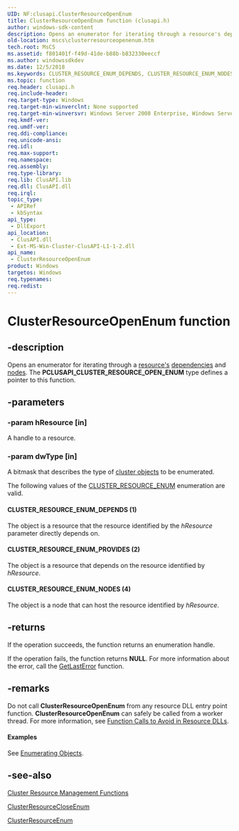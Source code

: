 ```yaml
---
UID: NF:clusapi.ClusterResourceOpenEnum
title: ClusterResourceOpenEnum function (clusapi.h)
author: windows-sdk-content
description: Opens an enumerator for iterating through a resource's dependencies and nodes.
old-location: mscs\clusterresourceopenenum.htm
tech.root: MsCS
ms.assetid: f801401f-f49d-41de-b88b-b832330eeccf
ms.author: windowssdkdev
ms.date: 12/5/2018
ms.keywords: CLUSTER_RESOURCE_ENUM_DEPENDS, CLUSTER_RESOURCE_ENUM_NODES, CLUSTER_RESOURCE_ENUM_PROVIDES, ClusterResourceOpenEnum, ClusterResourceOpenEnum function [Failover Cluster], PCLUSAPI_CLUSTER_RESOURCE_OPEN_ENUM, PCLUSAPI_CLUSTER_RESOURCE_OPEN_ENUM function [Failover Cluster], _wolf_clusterresourceopenenum, clusapi/ClusterResourceOpenEnum, clusapi/PCLUSAPI_CLUSTER_RESOURCE_OPEN_ENUM, mscs.clusterresourceopenenum
ms.topic: function
req.header: clusapi.h
req.include-header: 
req.target-type: Windows
req.target-min-winverclnt: None supported
req.target-min-winversvr: Windows Server 2008 Enterprise, Windows Server 2008 Datacenter
req.kmdf-ver: 
req.umdf-ver: 
req.ddi-compliance: 
req.unicode-ansi: 
req.idl: 
req.max-support: 
req.namespace: 
req.assembly: 
req.type-library: 
req.lib: ClusAPI.lib
req.dll: ClusAPI.dll
req.irql: 
topic_type:
 - APIRef
 - kbSyntax
api_type:
 - DllExport
api_location:
 - ClusAPI.dll
 - Ext-MS-Win-Cluster-ClusAPI-L1-1-2.dll
api_name:
 - ClusterResourceOpenEnum
product: Windows
targetos: Windows
req.typenames: 
req.redist: 
---
```


# ClusterResourceOpenEnum function


## -description


Opens an enumerator for iterating through a 
    <a href="https://msdn.microsoft.com/090d1c20-fab3-43dd-bfe2-a2c3f9ba8f89">resource's</a>
<a href="https://msdn.microsoft.com/2ad913d2-99cb-4885-a1de-822f77dc2030">dependencies</a> and 
    <a href="https://msdn.microsoft.com/4381e378-7bf2-4dbc-b56e-3fed33193d32">nodes</a>. The <b>PCLUSAPI_CLUSTER_RESOURCE_OPEN_ENUM</b> type defines a pointer to this function.


## -parameters




### -param hResource [in]

A handle to a resource.


### -param dwType [in]

A bitmask that describes the type of <a href="https://msdn.microsoft.com/609cc002-2db9-4ec6-a802-8f7bdbb11b90">cluster objects</a> 
       to be enumerated.


The following values of the 
        <a href="https://msdn.microsoft.com/8b59ab43-7e03-4ddf-82cc-9945e9da6462">CLUSTER_RESOURCE_ENUM</a> enumeration are valid.





#### CLUSTER_RESOURCE_ENUM_DEPENDS (1)

The object is a resource that the resource identified by the <i>hResource</i> parameter 
         directly depends on.



#### CLUSTER_RESOURCE_ENUM_PROVIDES (2)

The object is a resource that depends on the resource identified by <i>hResource</i>.



#### CLUSTER_RESOURCE_ENUM_NODES (4)

The object is a node that can host the resource identified by <i>hResource</i>.


## -returns



If the operation succeeds, the function returns an enumeration handle.

If the operation fails, the function returns <b>NULL</b>. For more information about the 
       error, call the <a href="https://msdn.microsoft.com/d852e148-985c-416f-a5a7-27b6914b45d4">GetLastError</a> function.




## -remarks



Do not call <b>ClusterResourceOpenEnum</b> from 
     any resource DLL entry point function. 
     <b>ClusterResourceOpenEnum</b> can safely be called 
     from a worker thread. For more information, see 
     <a href="https://msdn.microsoft.com/0eaa4aea-8d9a-4552-b43a-fafa23a3e736">Function Calls to Avoid in Resource DLLs</a>.


#### Examples

See <a href="https://msdn.microsoft.com/391b87d1-6765-45fd-bd27-37a1127e639a">Enumerating Objects</a>.

<div class="code"></div>



## -see-also




<a href="https://msdn.microsoft.com/d1f7360d-f592-49fb-b3b4-60d93afd7c6f">Cluster Resource Management Functions</a>



<a href="https://msdn.microsoft.com/49407b45-2b7f-43a2-90ff-98cc557edb31">ClusterResourceCloseEnum</a>



<a href="https://msdn.microsoft.com/73627594-90df-496d-8120-b24c34f13fb5">ClusterResourceEnum</a>
 

 

